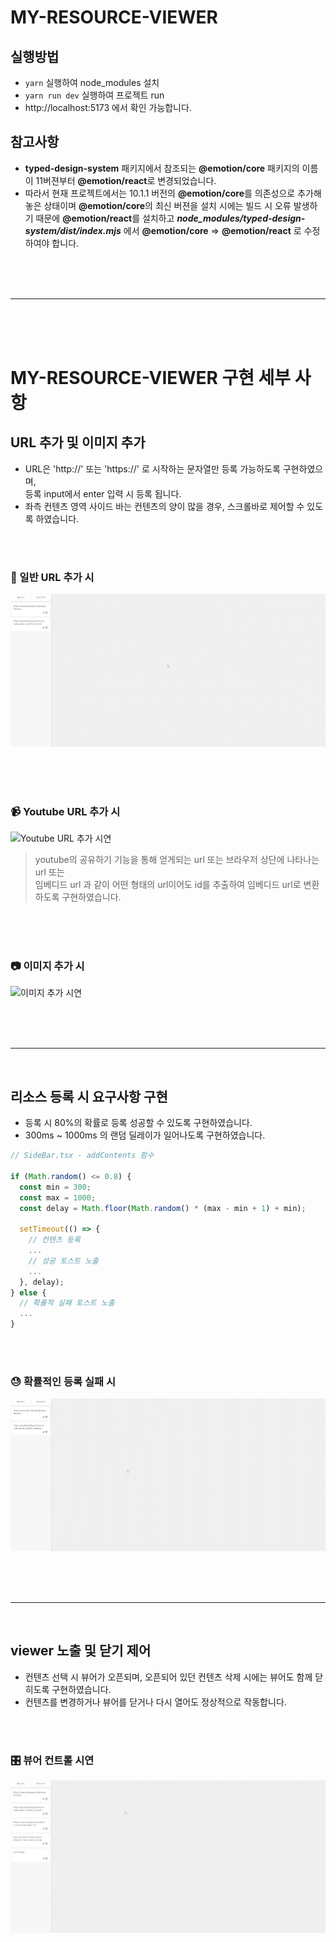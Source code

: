# MY-RESOURCE-VIEWER

## 실행방법

- `yarn` 실행하여 node_modules 설치
- `yarn run dev` 실행하여 프로젝트 run
- http://localhost:5173 에서 확인 가능합니다.

## 참고사항

- **typed-design-system** 패키지에서 참조되는 **@emotion/core** 패키지의 이름이 11버젼부터 **@emotion/react**로 변경되었습니다.
- 따라서 현재 프로젝트에서는 10.1.1 버전의 **@emotion/core**를 의존성으로 추가해놓은 상태이며 **@emotion/core**의 최신 버젼을 설치 시에는 빌드 시 오류 발생하기 때문에 **@emotion/react**를 설치하고 **_node_modules/typed-design-system/dist/index.mjs_** 에서 **@emotion/core** => **@emotion/react** 로 수정하여야 합니다.

<br/><br/><br/>

---

<br/><br/><br/>

# MY-RESOURCE-VIEWER 구현 세부 사항

## URL 추가 및 이미지 추가

- URL은 'http://' 또는 'https://' 로 시작하는 문자열만 등록 가능하도록 구현하였으며,<br/>
  등록 input에서 enter 입력 시 등록 됩니다.
- 좌측 컨텐츠 영역 사이드 바는 컨텐츠의 양이 많을 경우, 스크롤바로 제어할 수 있도록 하였습니다.

<br/><br/>

### 🧭 일반 URL 추가 시

![일반 URL 추가 시연](/public/gif/add_url_normal.gif)

<br/><br/><br/>

### 📹 Youtube URL 추가 시

![Youtube URL 추가 시연](/public/gif/add_url_youtube.gif)

> youtube의 공유하기 기능을 통해 얻게되는 url 또는 브라우저 상단에 나타나는 url 또는 <br/>임베디드 url 과 같이 어떤 형태의 url이어도 id를 추출하여 임베디드 url로 변환하도록 구현하였습니다.

<br/><br/><br/>

### 📷 이미지 추가 시

![이미지 추가 시연](/public/gif/add_img.gif)

<br/><br/><br/>

---

<br/>

## 리소스 등록 시 요구사항 구현

- 등록 시 80%의 확률로 등록 성공할 수 있도록 구현하였습니다.
- 300ms ~ 1000ms 의 랜덤 딜레이가 일어나도록 구현하였습니다.

```typescript
// SideBar.tsx - addContents 함수

if (Math.random() <= 0.8) {
  const min = 300;
  const max = 1000;
  const delay = Math.floor(Math.random() * (max - min + 1) + min);

  setTimeout(() => {
    // 컨텐츠 등록
    ...
    // 성공 토스트 노출
    ...
  }, delay);
} else {
  // 확률적 실패 토스트 노출
  ...
}
```

<br/><br/>

### 😓 확률적인 등록 실패 시

![확률적인 등록 실패 시연](/public/gif/add_error.gif)

<br/><br/><br/>

---

<br/>

## viewer 노출 및 닫기 제어

- 컨텐츠 선택 시 뷰어가 오픈되며, 오픈되어 있던 컨텐츠 삭제 시에는 뷰어도 함께 닫히도록 구현하였습니다.
- 컨텐츠를 변경하거나 뷰어를 닫거나 다시 열어도 정상적으로 작동합니다.

<br/><br/>

### 🎛️ 뷰어 컨트롤 시연

![뷰어 컨트롤 시연](/public/gif/control_viewer.gif)
